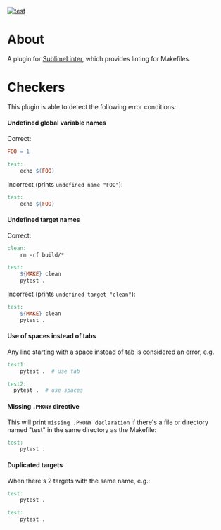 [![test](https://github.com/giampaolo/SublimeLinter-makefile/actions/workflows/tests.yml/badge.svg)](https://github.com/giampaolo/SublimeLinter-makefile/actions/workflows/tests.yml)

About
=====

A plugin for [SublimeLinter](https://github.com/SublimeLinter/SublimeLinter),
which provides linting for Makefiles.

Checkers
========

This plugin is able to detect the following error conditions:

#### Undefined global variable names

Correct:

```makefile
FOO = 1

test:
    echo $(FOO)
```

Incorrect (prints `undefined name "FOO"`):

```makefile
test:
    echo $(FOO)
```

#### Undefined target names

Correct:

```makefile
clean:
    rm -rf build/*

test:
    ${MAKE} clean
    pytest .

```

Incorrect (prints `undefined target "clean"`):

```makefile
test:
    ${MAKE} clean
    pytest .
```

#### Use of spaces instead of tabs

Any line starting with a space instead of tab is considered an error, e.g.

```makefile
test1:
    pytest .  # use tab

test2:
  pytest .  # use spaces
````

#### Missing `.PHONY` directive

This will print `missing .PHONY declaration` if there's a file or directory
named "test" in the same directory as the Makefile:

```makefile
test:
    pytest .
```

#### Duplicated targets

When there's 2 targets with the same name, e.g.:

```makefile
test:
    pytest .

test:
    pytest .
```
